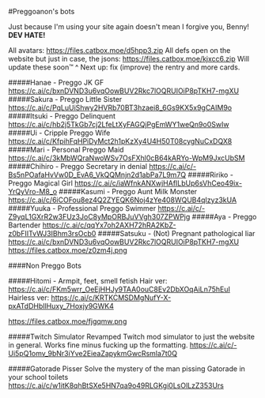 #Preggoanon's bots

Just because I'm using your site again doesn't mean I forgive you, Benny! 
**DEV HATE!**

All avatars: https://files.catbox.moe/d5hpp3.zip
All defs open on the website but just in case, the jsons: https://files.catbox.moe/kjxcc6.zip
Will update these soon™ ^
Next up: fix (improve) the rentry and more cards.

#####Hanae - Preggo JK GF
https://c.ai/c/bxnDVND3u6vqOowBUV2Rkc7lOQRUIOiP8pTKH7-mgXU
#####Sakura - Preggo Little Sister
https://c.ai/c/PqLuUiShwy2HVRb70BT3hzaei8_6Gs9KX5x9gCAIM9o
#####Itsuki - Preggo Delinquent
https://c.ai/c/hb2j5TkGb7cj2LfeLtXyFAGQjPgEmWY1weQn9o0SwIw
#####Ui - Cripple Preggo Wife
https://c.ai/c/KfpihFqHPiDyMct2h1pKzXy4U4H50T08cygNuCxDQX8
#####Mari - Personal Preggo Maid
https://c.ai/c/3kMbWQraNwoWSv7OsFXhl0cB64kARYo-WpM9JxcUbSM
#####Chihiro - Preggo Secretary in denial
https://c.ai/c/-Bs5nPOafaHvVw0D_EvA6_VkQQMnjn2d1abPa7L9m7Q
#####Ririko - Preggo Magical Girl
https://c.ai/c/iaWfnkANXwjHAfILbUp6sVhCeo49ix-YrQyVro-M8_o
#####Kasumi - Preggo Aunt Milk Monster
https://c.ai/c/6iCOFou8ez4Q2ZYEQK6Noj4zYe408WQUB4qIzyz3kUA
#####Yuuka - Professional Preggo Swimmer 
https://c.ai/c/-Z9yqL1GXrR2w3FUz3JoC8yMpORBJuVVgh307ZPWPjg
#####Aya - Preggo Bartender
https://c.ai/c/qqYx7oh2AXH72hRA2KbZ-z0bFIITvWJ3IBhm3rsOcb0
#####Satsuku - (Not) Pregnant pathological liar
https://c.ai/c/bxnDVND3u6vqOowBUV2Rkc7lOQRUIOiP8pTKH7-mgXU
https://files.catbox.moe/z0zm4j.png

####Non Preggo Bots

#####Hitomi - Armpit, feet, smell fetish
Hair ver:
https://c.ai/c/FKm5wrr_OeEjHHJy9TAA0ouC8Ev2DbXOqAiLn75hEuI
Hairless ver:
https://c.ai/c/KRTKCMSDMgNufY-X-pxATdDHbIlHuxy_7Hoxjy9GWK4

https://files.catbox.moe/fjgqmw.png


#####Twitch Simulator
Revamped Twitch mod simulator to just the website in general. Works fine minus fucking up the formatting.
https://c.ai/c/-Ui5pQ1omv_9bNr3iYve2EieaZapykmGwcRsmla7t0Q

#####Gatorade Pisser
Solve the mystery of the man pissing Gatorade in your school toilets
https://c.ai/c/w1itK8qhBtSXe5HN7qa9o49RLGKgi0LsOlLzZ353Urs